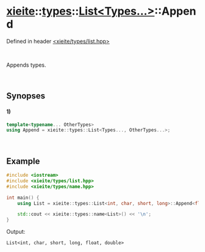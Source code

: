 # [xieite](../../../../../xieite.md)\:\:[types](../../../../../types.md)\:\:[List<Types...>](../../../list.md)\:\:Append
Defined in header [<xieite/types/list.hpp>](../../../../../../include/xieite/types/list.hpp)

&nbsp;

Appends types.

&nbsp;

## Synopses
#### 1)
```cpp
template<typename... OtherTypes>
using Append = xieite::types::List<Types..., OtherTypes...>;
```

&nbsp;

## Example
```cpp
#include <iostream>
#include <xieite/types/list.hpp>
#include <xieite/types/name.hpp>

int main() {
    using List = xieite::types::List<int, char, short, long>::Append<float, double>;

    std::cout << xieite::types::name<List>() << '\n';
}
```
Output:
```
List<int, char, short, long, float, double>
```
